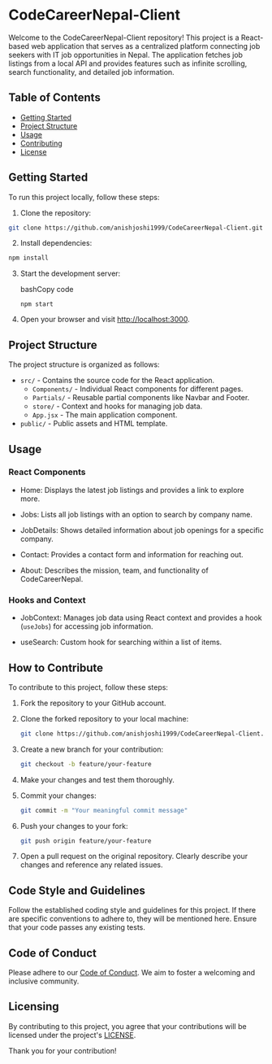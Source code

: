 # CodeCareerNepal-Client

Welcome to the CodeCareerNepal-Client repository! This project is a React-based web application that serves as a centralized platform connecting job seekers with IT job opportunities in Nepal. The application fetches job listings from a local API and provides features such as infinite scrolling, search functionality, and detailed job information.

## Table of Contents

- [Getting Started](#getting-started)
- [Project Structure](#project-structure)
- [Usage](#usage)
- [Contributing](#contributing)
- [License](#license)

## Getting Started

To run this project locally, follow these steps:

1.  Clone the repository:

```bash
git clone https://github.com/anishjoshi1999/CodeCareerNepal-Client.git
```

2.  Install dependencies:

```bash
npm install
```

3.  Start the development server:

    bashCopy code

    `npm start`

4.  Open your browser and visit [http://localhost:3000](http://localhost:3000/).

## Project Structure

The project structure is organized as follows:

- `src/` - Contains the source code for the React application.
  - `Components/` - Individual React components for different pages.
  - `Partials/` - Reusable partial components like Navbar and Footer.
  - `store/` - Context and hooks for managing job data.
  - `App.jsx` - The main application component.
- `public/` - Public assets and HTML template.

## Usage

### React Components

- Home: Displays the latest job listings and provides a link to explore more.

- Jobs: Lists all job listings with an option to search by company name.

- JobDetails: Shows detailed information about job openings for a specific company.

- Contact: Provides a contact form and information for reaching out.

- About: Describes the mission, team, and functionality of CodeCareerNepal.

### Hooks and Context

- JobContext: Manages job data using React context and provides a hook (`useJobs`) for accessing job information.

- useSearch: Custom hook for searching within a list of items.

## How to Contribute

To contribute to this project, follow these steps:

1. Fork the repository to your GitHub account.

2. Clone the forked repository to your local machine:

   ```bash
   git clone https://github.com/anishjoshi1999/CodeCareerNepal-Client.git
   ```

3. Create a new branch for your contribution:

   ```bash
   git checkout -b feature/your-feature
   ```

4. Make your changes and test them thoroughly.

5. Commit your changes:

   ```bash
   git commit -m "Your meaningful commit message"
   ```

6. Push your changes to your fork:

   ```bash
   git push origin feature/your-feature
   ```

7. Open a pull request on the original repository. Clearly describe your changes and reference any related issues.

## Code Style and Guidelines

Follow the established coding style and guidelines for this project. If there are specific conventions to adhere to, they will be mentioned here. Ensure that your code passes any existing tests.

## Code of Conduct

Please adhere to our [Code of Conduct](CODE_OF_CONDUCT.md). We aim to foster a welcoming and inclusive community.

## Licensing

By contributing to this project, you agree that your contributions will be licensed under the project's [LICENSE](LICENSE.md).

Thank you for your contribution!
